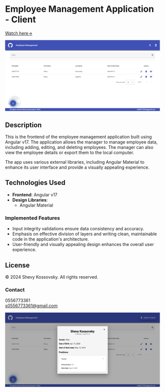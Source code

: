 # Employee Management Application - Client


[Watch here->](https://employee-management-app-edf89.web.app/employees)

![Employee Management](src\assets\screenShot.png)

## Description

This is the frontend of the employee management application built using Angular v17. The application allows the manager to manage employee data, including adding, editing, and deleting employees. The manager can also view the employee details or export them to the local computer.

The app uses various external libraries, including Angular Material to enhance its user interface and provide a visually appealing experience.

## Technologies Used

- **Frontend**: Angular v17
- **Design Libraries**:
  - Angular Material

### Implemented Features

- Input integrity validations ensure data consistency and accuracy.
- Emphasis on effective division of layers and writing clean, maintainable code in the application's architecture.
- User-friendly and visually appealing design enhances the overall user experience.

## License

© 2024 Shevy Kossovsky. All rights reserved.

### Contact

0556773361  
s0556773361@gmail.com

![Employee Management](src/assets/screenShot_3.png)
